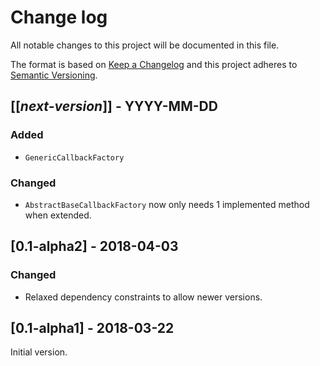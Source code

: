 # Change log
All notable changes to this project will be documented in this file.

The format is based on [Keep a Changelog](http://keepachangelog.com/)
and this project adheres to [Semantic Versioning](http://semver.org/).

## [[*next-version*]] - YYYY-MM-DD
### Added
- `GenericCallbackFactory`

### Changed
- `AbstractBaseCallbackFactory` now only needs 1 implemented method when extended.

## [0.1-alpha2] - 2018-04-03
### Changed
- Relaxed dependency constraints to allow newer versions.

## [0.1-alpha1] - 2018-03-22
Initial version.
